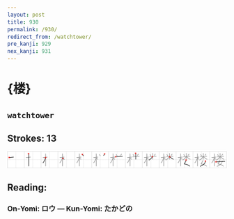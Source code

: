 ```yaml
---
layout: post
title: 930
permalink: /930/
redirect_from: /watchtower/
pre_kanji: 929
nex_kanji: 931
---
```


# {楼}

## `watchtower`

## Strokes: 13

<div class="stroke"><img src="../images/E6A5BC.png" /></div>

## Reading:

### On-Yomi: ロウ &mdash; Kun-Yomi: たかどの
